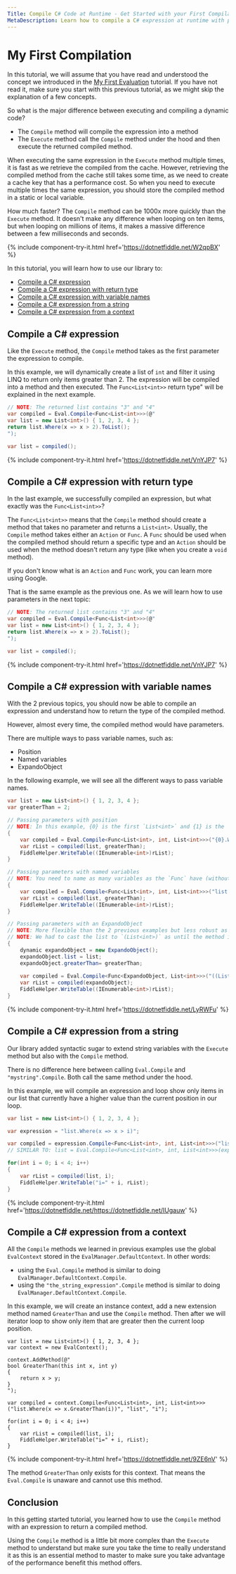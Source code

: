 ```yaml
---
Title: Compile C# Code at Runtime - Get Started with your First Compilation
MetaDescription: Learn how to compile a C# expression at runtime with parameter, return type, and from a dynamic string expression.
---
```


# My First Compilation

In this tutorial, we will assume that you have read and understood the concept we introduced in the [My First Evaluation](/my-first-evaluation) tutorial. If you have not read it, make sure you start with this previous tutorial, as we might skip the explanation of a few concepts.

So what is the major difference between executing and compiling a dynamic code?

- The `Compile` method will compile the expression into a method
- The `Execute` method call the `Compile` method under the hood and then execute the returned compiled method.

When executing the same expression in the `Execute` method multiple times, it is fast as we retrieve the compiled from the cache. However, retrieving the compiled method from the cache still takes some time, as we need to create a cache key that has a performance cost. So when you need to execute multiple times the same expression, you should store the compiled method in a static or local variable.

How much faster? The `Compile` method can be 1000x more quickly than the `Execute` method. It doesn't make any difference when looping on ten items, but when looping on millions of items, it makes a massive difference between a few milliseconds and seconds.

{% include component-try-it.html href='https://dotnetfiddle.net/W2qpBX' %}

In this tutorial, you will learn how to use our library to:

- [Compile a C# expression](#compile-a-csharp-expression)
- [Compile a C# expression with return type](#compile-a-csharp-expression-with-return-type)
- [Compile a C# expression with variable names](#compile-a-csharp-expression-with-variable-names)
- [Compile a C# expression from a string](#compile-a-csharp-expression-from-a-string)
- [Compile a C# expression from a context](#compile-a-csharp-expression-from-a-context)

## Compile a C# expression

Like the `Execute` method, the `Compile` method takes as the first parameter the expression to compile.

In this example, we will dynamically create a list of `int` and filter it using LINQ to return only items greater than 2. The expression will be compiled into a method and then executed. The `Func<List<int>>` return type" will be explained in the next example.

```csharp
// NOTE: The returned list contains "3" and "4"
var compiled = Eval.Compile<Func<List<int>>>(@"
var list = new List<int>() { 1, 2, 3, 4 };
return list.Where(x => x > 2).ToList();
");

var list = compiled();
```

{% include component-try-it.html href='https://dotnetfiddle.net/VnYJP7' %}  

## Compile a C# expression with return type

In the last example, we successfully compiled an expression, but what exactly was the `Func<List<int>>`?

The `Func<List<int>>` means that the `Compile` method should create a method that takes no parameter and returns a `List<int>`. Usually, the `Compile` method takes either an `Action` or `Func`. A `Func` should be used when the compiled method should return a specific type and an `Action` should be used when the method doesn't return any type (like when you create a `void` method).

If you don't know what is an `Action` and `Func` work, you can learn more using Google.

That is the same example as the previous one. As we will learn how to use parameters in the next topic:

```csharp
// NOTE: The returned list contains "3" and "4"
var compiled = Eval.Compile<Func<List<int>>>(@"
var list = new List<int>() { 1, 2, 3, 4 };
return list.Where(x => x > 2).ToList();
");

var list = compiled();
```

{% include component-try-it.html href='https://dotnetfiddle.net/VnYJP7' %}

## Compile a C# expression with variable names

With the 2 previous topics, you should now be able to compile an expression and understand how to return the type of the compiled method.

However, almost every time, the compiled method would have parameters.

There are multiple ways to pass variable names, such as:

- Position
- Named variables
- ExpandoObject

In the following example, we will see all the different ways to pass variable names.

```csharp
var list = new List<int>() { 1, 2, 3, 4 };
var greaterThan = 2;

// Passing parameters with position
// NOTE: In this example, {0} is the first `List<int>` and {1} is the `int`
{
	var compiled = Eval.Compile<Func<List<int>, int, List<int>>>("{0}.Where(x => x > {1})");
	var rList = compiled(list, greaterThan);
	FiddleHelper.WriteTable((IEnumerable<int>)rList);
}

// Passing parameters with named variables
// NOTE: You need to name as many variables as the `Func` have (without counting the return type)
{
	var compiled = Eval.Compile<Func<List<int>, int, List<int>>>("list.Where(x => x > greaterThan)", "list", "greaterThan");
	var rList = compiled(list, greaterThan);
	FiddleHelper.WriteTable((IEnumerable<int>)rList);
}

// Passing parameters with an ExpandoObject
// NOTE: More flexible than the 2 previous examples but less robust as the library assume any missing name is part of the ExpandoObject
// NOTE: We had to cast the list to `(List<int>)` as until the method is executed, the library doesn't know which type is the variable `list`
{
	dynamic expandoObject = new ExpandoObject();
	expandoObject.list = list;
	expandoObject.greaterThan= greaterThan;
	
	var compiled = Eval.Compile<Func<ExpandoObject, List<int>>>("((List<int>)list).Where(x => x > greaterThan)");
	var rList = compiled(expandoObject);
	FiddleHelper.WriteTable((IEnumerable<int>)rList);
}
```

{% include component-try-it.html href='https://dotnetfiddle.net/LyRWFu' %} 

## Compile a C# expression from a string

Our library added syntactic sugar to extend string variables with the `Execute` method but also with the `Compile` method.

There is no difference here between calling `Eval.Compile` and `"mystring".Compile`. Both call the same method under the hood.

In this example, we will compile an expression and loop show only items in our list that currently have a higher value than the current position in our loop.

```csharp
var list = new List<int>() { 1, 2, 3, 4 };

var expression = "list.Where(x => x > i)";

var compiled = expression.Compile<Func<List<int>, int, List<int>>>("list", "i");
// SIMILAR TO: list = Eval.Compile<Func<List<int>, int, List<int>>>(expression, "list", "i");		

for(int i = 0; i < 4; i++)
{
	var rList = compiled(list, i);
	FiddleHelper.WriteTable("i=" + i, rList);
}	
```

{% include component-try-it.html href='https://dotnetfiddle.net/https://dotnetfiddle.net/IUgauw' %}

## Compile a C# expression from a context

All the `Compile` methods we learned in previous examples use the global `EvalContext` stored in the `EvalManager.DefaultContext`. In other words:

- using the `Eval.Compile` method is similar to doing `EvalManager.DefaultContext.Compile`.
- using the `"the_string_expression".Compile` method is similar to doing `EvalManager.DefaultContext.Compile`.

In this example, we will create an instance context, add a new extension method named `GreaterThan` and use the `Compile` method. Then after we will iterator loop to show only item that are greater then the current loop position.

```
var list = new List<int>() { 1, 2, 3, 4 };		
var context = new EvalContext();

context.AddMethod(@"
bool GreaterThan(this int x, int y)
{
	return x > y;
}
");

var compiled = context.Compile<Func<List<int>, int, List<int>>>("list.Where(x => x.GreaterThan(i))", "list", "i");	

for(int i = 0; i < 4; i++)
{
	var rList = compiled(list, i);
	FiddleHelper.WriteTable("i=" + i, rList);
}	
```

{% include component-try-it.html href='https://dotnetfiddle.net/9ZE6nV' %}

The method `GreaterThan` only exists for this context. That means the `Eval.Compile` is unaware and cannot use this method.

## Conclusion

In this getting started tutorial, you learned how to use the `Compile` method with an expression to return a compiled method.

Using the `Compile` method is a little bit more complex than the `Execute` method to understand but make sure you take the time to really understand it as this is an essential method to master to make sure you take advantage of the performance benefit this method offers.